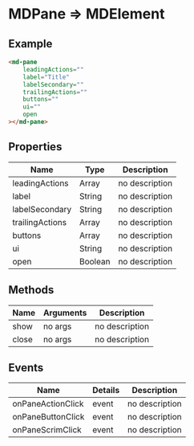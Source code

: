 # MDPane => MDElement

## Example
```html
<md-pane
    leadingActions=""
    label="Title"
    labelSecondary=""
    trailingActions=""
    buttons=""
    ui=""
    open
></md-pane>
```

## Properties
Name | Type | Description
--- | --- | ---
leadingActions | Array | no description
label | String | no description
labelSecondary | String | no description
trailingActions | Array | no description
buttons | Array | no description
ui | String | no description
open | Boolean | no description

## Methods
Name | Arguments | Description
--- | --- | ---
show | no args | no description
close | no args | no description

## Events
Name | Details | Description
--- | --- | ---
onPaneActionClick | event | no description
onPaneButtonClick | event | no description
onPaneScrimClick | event | no description

